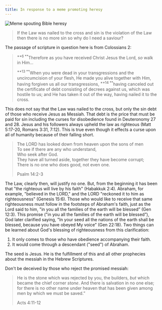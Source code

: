 ```yaml
---
title: In response to a meme promoting heresy
---
```


![Meme spouting Bible heresy](http://i.imgur.com/W28ctbZ.jpg)

> If the Law was nailed to the cross and sin is the violation of the Law then there is no more sin so why do I need a saviour?

The passage of scripture in question here is from Colossians 2:

> <sup>**6 **</sup>Therefore as you have received Christ Jesus the Lord, _so_ walk in Him...
> 
> <sup>**13 **</sup>When you were dead in your transgressions and the uncircumcision of your flesh, He made you alive together with Him, having forgiven us all our transgressions, <sup>**14 **</sup>having canceled out the certificate of debt consisting of decrees against us, which was hostile to us; and He has taken it out of the way, having nailed it to the cross.

This does not say that the Law was nailed to the cross, but only the sin debt of those who receive Jesus as Messiah. That debt is the price that must be paid for sin including the curses for disobedience found in Deuteronomy 27 and 28. Jesus and his followers always upheld the law as righteous (Matt 5:17-20, Romans 3:31, 7:12). This is true even though it effects a curse upon all of humanity because of their falling short. 

> The LORD has looked down from heaven upon the sons of men  
> To see if there are any who understand,  
> Who seek after God.  
> They have all turned aside, together they have become corrupt;  
> There is no one who does good, not even one.
> 
> Psalm 14:2-3

The Law, clearly then, will justify no one. But, from the beginning it has been that "the righteous will live by his faith" (Habakkuk 2:4). Abraham, for example, "believed in the LORD," and the LORD "reckoned it to him as righteousness" (Genesis 15:6). Those who would like to receive that same righteousness must follow in the footsteps of Abraham's faith, just as the Lord said to him, "in you all the families of the earth will be blessed” (Gen 12:3). This promise ("in you all the families of the earth will be blessed”), God later clarified saying, "In your seed all the nations of the earth shall be blessed, because you have obeyed My voice” (Gen 22:18). Two things can be learned about God's blessing of righteousness from this clarification:

1. It only comes to those who have obedience accompanying their faith.
2. It would come through a descendant ("seed") of Abraham.

The seed is Jesus. He is the fulfillment of this and all other prophecies about the messiah in the Hebrew Scriptures.

Don't be deceived by those who reject the promised messiah:

> He is the <span class="small-caps">stone which was rejected</span> by you, <span class="small-caps">the builders</span>, _but_ <span class="small-caps">which became the chief corner</span> _stone_. And there is salvation in no one else; for there is no other name under heaven that has been given among men by which we must be saved.”
> 
> Acts 4:11-12